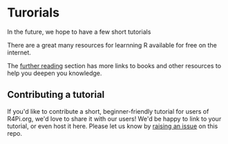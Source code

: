 # Turorials

In the future, we hope to have a few short tutorials 

There are a great many resources for learnning R available for free on the internet.


The [further reading](/tutorials/further_reading/) section has more links to books and other resources to help you
deepen you knowledge.

## Contributing a tutorial

If you'd like to contribute a short, beginner-friendly tutorial for users of R4Pi.org, we'd love to share it with our
users! We'd be happy to link to your tutorial, or even host it here. Please let us know by
[raising an issue](https://github.com/r4pi/r4pi.org/issues) on this repo.
